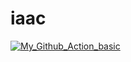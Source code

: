# iaac  <br>
[![My_Github_Action_basic](https://github.com/ildarbiano/iaac/actions/workflows/start_linux.yml/badge.svg?branch=master)](https://github.com/ildarbiano/iaac/actions/workflows/start_linux.yml)
